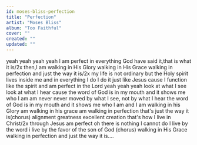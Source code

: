 ```yaml
---
id: moses-bliss-perfection
title: "Perfection"
artist: "Moses Bliss"
album: "Too Faithful"
cover: ""
created: ""
updated: ""
---
```


yeah yeah yeah yeah
I am perfect in everything
God have said it,that is what it is/2x
then,I am walking in His Glory
walking in His Grace
walking in perfection
and just the way it is/2x
my life is not ordinary
but the Holy spirit lives inside me
and in everything I do
I do it just like Jesus
cause I function like the spirit
and am perfect in the Lord
yeah yeah yeah
look at what I see
look at what I hear
cause the word of God is in my mouth
and it shows me who I am
am never never moved by what I see,
not by what I hear
the word of God is in my mouth
and it shows me who I am
and I am walking in his Glory
am walking in his grace
am walking in perfection
that's just the way it is(chorus)
alignment
greatness
excellent
creation
that's how I live in Christ/2x
through Jesus am perfect oh
 there is nothing I cannot do
I live by the word
i live by the favor of the son of God
(chorus)
walking in His Grace
walking in perfection
and just the way it is....